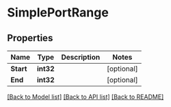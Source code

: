 # SimplePortRange

## Properties

Name | Type | Description | Notes
------------ | ------------- | ------------- | -------------
**Start** | **int32** |  | [optional] 
**End** | **int32** |  | [optional] 

[[Back to Model list]](../README.md#documentation-for-models) [[Back to API list]](../README.md#documentation-for-api-endpoints) [[Back to README]](../README.md)


